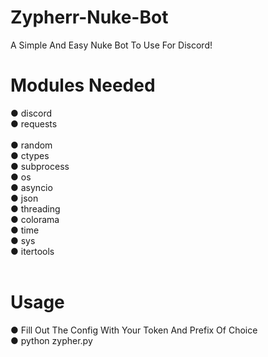 # Zypherr-Nuke-Bot
A Simple And Easy Nuke Bot To Use For Discord!

# Modules Needed
● discord<br>
● requests<br><br>
● random<br>
● ctypes<br>
● subprocess<br>
● os<br>
● asyncio<br>
● json<br>
● threading<br>
● colorama<br>
● time<br>
● sys<br>
● itertools<br>
<br>
# Usage<br>
● Fill Out The Config With Your Token And Prefix Of Choice<br>
● python zypher.py
